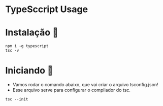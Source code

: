 # TypeSccript Usage

# Instalação 🔧

```
npm i -g typescript
tsc -v
```

# Iniciando 🚀

- Vamos rodar o comando abaixo, que vai criar o arquivo tsconfig.json!
- Esse arquivo serve para configurar o compilador do tsc.

```
tsc --init
```
